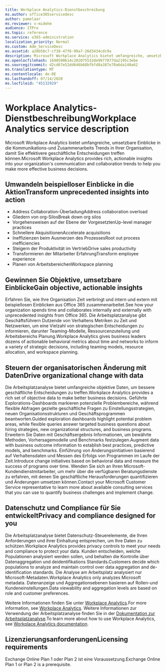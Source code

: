 ```yaml
---
title: Workplace Analytics-Dienstbeschreibung
ms.author: office365servicedesc
author: pamelaar
ms.reviewer: v-midehm
audience: ITPro
ms.topic: reference
ms.service: o365-administration
localization_priority: Normal
ms.custom: Adm_ServiceDesc
ms.assetid: a20b50c7-cf18-47f6-99a7-26d3434cdc9a
description: Microsoft Workplace Analytics bietet umfangreiche, umsetzbare Einblicke in die Kommunikations-und Zusammenarbeits Trends in Ihrer Organisation, damit Sie effektivere geschäftliche Entscheidungen treffen können.
ms.openlocfilehash: 1698590614c202075532de9977077da2195c3ebe
ms.sourcegitcommit: d2cd67e52dd646b68bfbfd8a387e70a6da140a62
ms.translationtype: MT
ms.contentlocale: de-DE
ms.lasthandoff: 07/14/2020
ms.locfileid: "45132929"
---
```

# <a name="workplace-analytics-service-description"></a><span data-ttu-id="fe18f-103">Workplace Analytics-Dienstbeschreibung</span><span class="sxs-lookup"><span data-stu-id="fe18f-103">Workplace Analytics service description</span></span>

<span data-ttu-id="fe18f-104">Microsoft Workplace Analytics bietet umfangreiche, umsetzbare Einblicke in die Kommunikations-und Zusammenarbeits Trends in Ihrer Organisation, damit Sie effektivere geschäftliche Entscheidungen treffen können.</span><span class="sxs-lookup"><span data-stu-id="fe18f-104">Microsoft Workplace Analytics provides rich, actionable insights into your organization's communication and collaboration trends to help you make more effective business decisions.</span></span>

## <a name="transform-unprecedented-insights-into-action"></a><span data-ttu-id="fe18f-105">Umwandeln beispielloser Einblicke in die Aktion</span><span class="sxs-lookup"><span data-stu-id="fe18f-105">Transform unprecedented insights into action</span></span>

* <span data-ttu-id="fe18f-106">Address Collaboration-Überladung</span><span class="sxs-lookup"><span data-stu-id="fe18f-106">Address collaboration overload</span></span>
* <span data-ttu-id="fe18f-107">Gliedern von org-Silos</span><span class="sxs-lookup"><span data-stu-id="fe18f-107">Break down org silos</span></span>
* <span data-ttu-id="fe18f-108">Vorgehensweisen auf der Ebene der Vorgesetzten</span><span class="sxs-lookup"><span data-stu-id="fe18f-108">Up-level manager practices</span></span>
* <span data-ttu-id="fe18f-109">Schnellere Akquisitionen</span><span class="sxs-lookup"><span data-stu-id="fe18f-109">Accelerate acquisitions</span></span>
* <span data-ttu-id="fe18f-110">Ineffizienzen beim Ausmerzen des Prozesses</span><span class="sxs-lookup"><span data-stu-id="fe18f-110">Root out process inefficiencies</span></span>
* <span data-ttu-id="fe18f-111">Steigern der Produktivität im Vertrieb</span><span class="sxs-lookup"><span data-stu-id="fe18f-111">Drive sales productivity</span></span>
* <span data-ttu-id="fe18f-112">Transformieren der Mitarbeiter Erfahrung</span><span class="sxs-lookup"><span data-stu-id="fe18f-112">Transform employee experience</span></span>
* <span data-ttu-id="fe18f-113">Planen von Arbeitsbereichen</span><span class="sxs-lookup"><span data-stu-id="fe18f-113">Workspace planning</span></span>

## <a name="gain-objective-actionable-insights"></a><span data-ttu-id="fe18f-114">Gewinnen Sie Objektive, umsetzbare Einblicke</span><span class="sxs-lookup"><span data-stu-id="fe18f-114">Gain objective, actionable insights</span></span>

<span data-ttu-id="fe18f-115">Erfahren Sie, wie Ihre Organisation Zeit verbringt und intern und extern mit beispiellosen Einblicken aus Office 365 zusammenarbeitet.</span><span class="sxs-lookup"><span data-stu-id="fe18f-115">See how your organization spends time and collaborates internally and externally with unprecedented insights from Office 365.</span></span> <span data-ttu-id="fe18f-116">Die Arbeitsplatzanalyse gibt Geschäftsführern Dutzende von Verhaltens Metriken zu Zeit und Netzwerken, um eine Vielzahl von strategischen Entscheidungen zu informieren, darunter Teaming-Modelle, Ressourcenzuteilung und Arbeitsbereichs Planung.</span><span class="sxs-lookup"><span data-stu-id="fe18f-116">Workplace Analytics gives business leaders dozens of actionable behavioral metrics about time and networks to inform a variety of strategic decisions, including teaming models, resource allocation, and workspace planning.</span></span>

## <a name="drive-organizational-change-with-data"></a><span data-ttu-id="fe18f-117">Steuern der organisatorischen Änderung mit Daten</span><span class="sxs-lookup"><span data-stu-id="fe18f-117">Drive organizational change with data</span></span>

<span data-ttu-id="fe18f-118">Die Arbeitsplatzanalyse bietet umfangreiche objektive Daten, um bessere geschäftliche Entscheidungen zu treffen.</span><span class="sxs-lookup"><span data-stu-id="fe18f-118">Workplace Analytics provides a rich set of objective data to make better business decisions.</span></span> <span data-ttu-id="fe18f-119">Geführte Explorations-Dashboards markieren potenzielle Problembereiche, während flexible Abfragen gezielte geschäftliche Fragen zu Einstellungsstrategien, neuen Organisationsstrukturen und Geschäftsprogrammen beantworten.</span><span class="sxs-lookup"><span data-stu-id="fe18f-119">Guided exploration dashboards highlight potential problem areas, while flexible queries answer targeted business questions about hiring strategies, new organizational structures, and business programs.</span></span> <span data-ttu-id="fe18f-120">Erweitern Sie Daten mit Geschäftsergebnis Informationen, um bewährte Methoden, Vorhersagemodelle und Benchmarks festzulegen.</span><span class="sxs-lookup"><span data-stu-id="fe18f-120">Augment data with business outcome information to establish best practices, predictive models, and benchmarks.</span></span> <span data-ttu-id="fe18f-121">Einführung von Änderungsinitiativen basierend auf Verhaltensdaten und Messen des Erfolgs von Programmen im Laufe der Zeit.</span><span class="sxs-lookup"><span data-stu-id="fe18f-121">Introduce change initiatives based on behavioral data and measure the success of programs over time.</span></span> <span data-ttu-id="fe18f-122">Wenden Sie sich an Ihren Microsoft-Kundendienstmitarbeiter, um mehr über die verfügbaren Beratungsdienste zu erfahren, mit denen Sie geschäftliche Herausforderungen quantifizieren und Änderungen umsetzen können.</span><span class="sxs-lookup"><span data-stu-id="fe18f-122">Contact your Microsoft Customer Service representative to learn more about available consulting services that you can use to quantify business challenges and implement change.</span></span>

## <a name="privacy-and-compliance-designed-for-you"></a><span data-ttu-id="fe18f-123">Datenschutz und Compliance für Sie entwickelt</span><span class="sxs-lookup"><span data-stu-id="fe18f-123">Privacy and compliance designed for you</span></span>

<span data-ttu-id="fe18f-124">Die Arbeitsplatzanalyse bietet Datenschutz-Steuerelemente, die Ihren Anforderungen und ihrer Einhaltung entsprechen, um Ihre Daten zu schützen.</span><span class="sxs-lookup"><span data-stu-id="fe18f-124">Workplace Analytics provides privacy controls to meet your needs and compliance to protect your data.</span></span> <span data-ttu-id="fe18f-125">Kunden entscheiden, welche Populationen analysiert werden sollen, und behalten die Kontrolle über Datenaggregation und deidentifikations Standards.</span><span class="sxs-lookup"><span data-stu-id="fe18f-125">Customers decide which populations to analyze and maintain control over data aggregation and de-identification standards.</span></span> <span data-ttu-id="fe18f-126">Die Analyse am Arbeitsplatz analysiert nur Microsoft-Metadaten.</span><span class="sxs-lookup"><span data-stu-id="fe18f-126">Workplace Analytics only analyzes Microsoft metadata.</span></span> <span data-ttu-id="fe18f-127">Datenanzeige und Aggregationsebenen basieren auf Rollen-und Kundeneinstellungen.</span><span class="sxs-lookup"><span data-stu-id="fe18f-127">Data viewability and aggregation levels are based on role and customer preferences.</span></span>

<span data-ttu-id="fe18f-128">Weitere Informationen finden Sie unter [Workplace Analytics](https://go.microsoft.com/fwlink/?linkid=852492).</span><span class="sxs-lookup"><span data-stu-id="fe18f-128">For more information, see [Workplace Analytics](https://go.microsoft.com/fwlink/?linkid=852492).</span></span> <span data-ttu-id="fe18f-129">Weitere Informationen zur Verwendung der Arbeitsplatzanalyse finden Sie in der [Dokumentation zur Arbeitsplatzanalyse](https://docs.microsoft.com/workplace-analytics/).</span><span class="sxs-lookup"><span data-stu-id="fe18f-129">To learn more about how to use Workplace Analytics, see [Workplace Analytics documentation](https://docs.microsoft.com/workplace-analytics/).</span></span>
  
## <a name="licensing-requirements"></a><span data-ttu-id="fe18f-130">Lizenzierungsanforderungen</span><span class="sxs-lookup"><span data-stu-id="fe18f-130">Licensing requirements</span></span>

<span data-ttu-id="fe18f-131">Exchange Online Plan 1 oder Plan 2 ist eine Voraussetzung.</span><span class="sxs-lookup"><span data-stu-id="fe18f-131">Exchange Online Plan 1 or Plan 2 is a prerequisite.</span></span>
